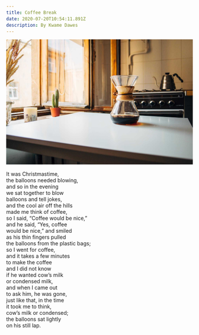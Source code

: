 ```yaml
---
title: Coffee Break
date: 2020-07-20T10:54:11.891Z
description: By Kwame Dawes
---
```

![Chemex on the table](./chemex.jpg "Chemex")

It was Christmastime,\
the balloons needed blowing,\
and so in the evening\
we sat together to blow\
balloons and tell jokes,\
and the cool air off the hills\
made me think of coffee,\
so I said, “Coffee would be nice,”\
and he said, “Yes, coffee\
would be nice,” and smiled\
as his thin fingers pulled\
the balloons from the plastic bags;\
so I went for coffee,\
and it takes a few minutes\
to make the coffee\
and I did not know\
if he wanted cow’s milk\
or condensed milk,\
and when I came out\
to ask him, he was gone,\
just like that, in the time\
it took me to think,\
cow’s milk or condensed;\
the balloons sat lightly\
on his still lap.